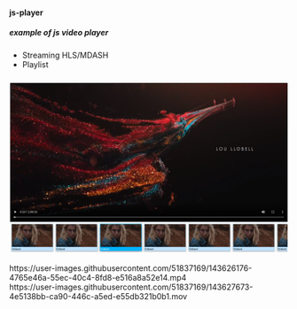 #### js-player
##### example of js video player
 - Streaming HLS/MDASH
 - Playlist

##### 
<div align="center" width="90%">
  <img src="./img/example.png?raw=true" alt="js-player">
</div>
<br/>
https://user-images.githubusercontent.com/51837169/143626176-4765e46a-55ec-40c4-8fd8-e516a8a52e14.mp4
<br/>
https://user-images.githubusercontent.com/51837169/143627673-4e5138bb-ca90-446c-a5ed-e55db321b0b1.mov
